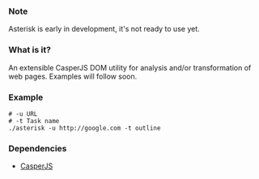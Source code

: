 
### Note

Asterisk is early in development, it's not ready to use yet.

### What is it?

An extensible CasperJS DOM utility for analysis and/or transformation of web pages. Examples will follow soon.

### Example

    # -u URL
    # -t Task name
    ./asterisk -u http://google.com -t outline

### Dependencies

- [CasperJS](http://casperjs.org/installation.html)
